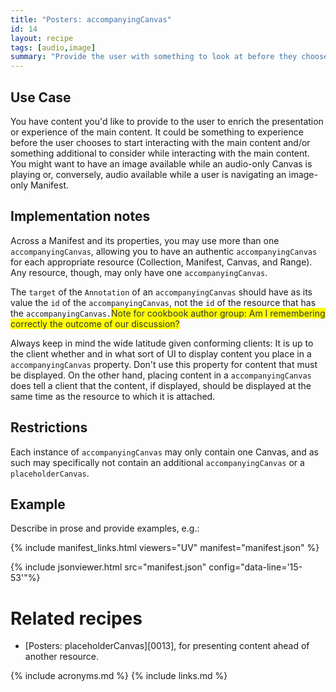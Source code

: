 ```yaml
---
title: "Posters: accompanyingCanvas"
id: 14
layout: recipe
tags: [audio,image]
summary: "Provide the user with something to look at before they choose to start interacting with the main content, and/or while they wait for it to load/buffer, and/or while interacting with the main content."
---
```


## Use Case

You have content you'd like to provide to the user to enrich the presentation or experience of the main content. It could be something to experience before the user chooses to start interacting with the main content and/or something additional to consider while interacting with the main content. You might want to have an image available while an audio-only Canvas is playing or, conversely, audio available while a user is navigating an image-only Manifest.

## Implementation notes

Across a Manifest and its properties, you may use more than one `accompanyingCanvas`, allowing you to have an authentic `accompanyingCanvas` for each appropriate resource (Collection, Manifest, Canvas, and Range). Any resource, though, may only have one `accompanyingCanvas`.

The `target` of the `Annotation` of an `accompanyingCanvas` should have as its value the `id` of the `accompanyingCanvas`, not the `id` of the resource that has the `accompanyingCanvas.`<span style="background-color:#ffff00; color:#333333;">Note for cookbook author group: Am I remembering correctly the outcome of our discussion?</span>

Always keep in mind the wide latitude given conforming clients: It is up to the client whether and in what sort of UI to display content you place in a `accompanyingCanvas` property. Don't use this property for content that must be displayed. On the other hand, placing content in a `accompanyingCanvas` does tell a client that the content, if displayed, should be displayed at the same time as the resource to which it is attached.

## Restrictions

Each instance of `accompanyingCanvas` may only contain one Canvas, and as such may specifically not contain an additional `accompanyingCanvas` or a `placeholderCanvas`.

## Example

Describe in prose and provide examples, e.g.: 

{% include manifest_links.html viewers="UV" manifest="manifest.json" %}

{% include jsonviewer.html src="manifest.json" config="data-line='15-53'"%}

# Related recipes

* [Posters: placeholderCanvas][0013], for presenting content ahead of another resource.

{% include acronyms.md %}
{% include links.md %}
